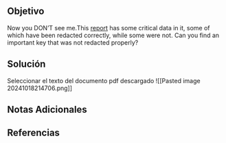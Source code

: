 ## Objetivo
Now you DON’T see me.This [report](https://artifacts.picoctf.net/c/84/Financial_Report_for_ABC_Labs.pdf) has some critical data in it, some of which have been redacted correctly, while some were not. Can you find an important key that was not redacted properly?
## Solución

Seleccionar el texto del documento pdf descargado
![[Pasted image 20241018214706.png]]

## Notas Adicionales

## Referencias
